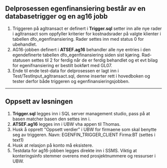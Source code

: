 ## Delprosessen egenfinansiering består av en databasetrigger og en ag16 jobb

1. Triggeren på agltransact er definert i **Trigger.sql** setter inn alle nye rader i agltransact som oppfyller kriterier for kostnadsrader på valgte klienter i tabellen dfo_egenfinansiering. Rader settes inn med status 0 for ubehandlet.
2. AG16-jobben definert i **ATSEF.ag16** behandler alle nye entries i den egendefinerte tabellen dfo_egenfinansiering siden sist kjøring. Rad-statusen settes til 2 for ferdig når de er ferdig behandlet og et evt bilag for egenifnansiering er bestilt bokført med GL07.
3. Ende til ende test-data for delprosessen er lagt inn i Test/TestInput_agltransact.sql, denne inserter rett i hovedboken og tester derfor både triggeren og egenfinansieringsjobben.
---

## Oppsett av løsningen

1. **Trigger.sql** legges inn i SQL server management studio, pass på at basen matcher basen den settes inn i.
2. **ATSEF.ag16** legges inn i UBW vha appen til Thomas.
3. Husk å opprett "Oppsett verdier" i UBW for firmaene som skal benytte seg av triggeren. Navn: EGENFIN_TRIGGER_CLIENT Firma:BT (settes i text1)
4. Husk at relasjon på konto må eksistere. 
5. Testdata for ag16-jobben legges direkte inn i SSMS. Viktig at konteringsinfo stemmer overens med prosjektnummere og ressurser i UBW. 
